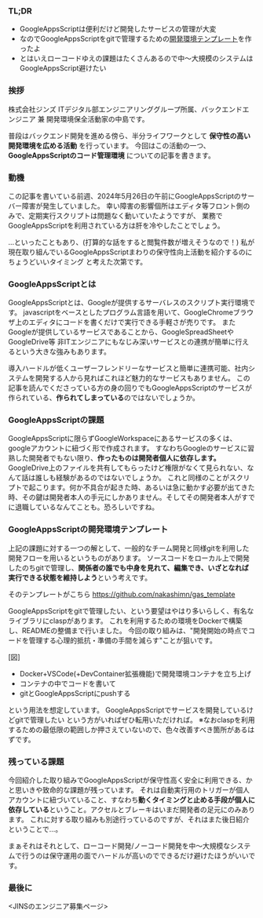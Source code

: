 ### TL;DR

- GoogleAppsScriptは便利だけど開発したサービスの管理が大変
- なのでGoogleAppsScriptをgitで管理するための[開発環境テンプレート](https://github.com/nakashimn/gas_template)を作ったよ
- とはいえローコードゆえの課題はたくさんあるので中～大規模のシステムはGoogleAppsScript避けたい

### 挨拶

株式会社ジンズ ITデジタル部エンジニアリンググループ所属、バックエンドエンジニア 兼 開発環境保全活動家の中島です。

普段はバックエンド開発を進める傍ら、半分ライフワークとして **保守性の高い開発環境を広める活動** を行っています。
今回はこの活動の一つ、 **GoogleAppsScriptのコード管理環境** についての記事を書きます。

### 動機

この記事を書いている前週、2024年5月26日の午前にGoogleAppsScriptのサーバー障害が発生していました。
幸い障害の影響個所はエディタ等フロント側のみで、定期実行スクリプトは問題なく動いていたようですが、
業務でGoogleAppsScriptを利用されている方は肝を冷やしたことでしょう。

…といったこともあり、(打算的な話をすると閲覧件数が増えそうなので！)
私が現在取り組んでいるGoogleAppsScriptまわりの保守性向上活動を紹介するのにちょうどいいタイミング と考えた次第です。

### GoogleAppsScriptとは

GoogleAppsScriptとは、Googleが提供するサーバレスのスクリプト実行環境です。
javascriptをベースとしたプログラム言語を用いて、GoogleChromeブラウザ上のエディタにコードを書くだけで実行できる手軽さが売りです。
またGoogleが提供しているサービスであることから、GoogleSpreadSheetやGoogleDrive等
非ITエンジニアにもなじみ深いサービスとの連携が簡単に行えるという大きな強みもあります。

導入ハードルが低くユーザーフレンドリーなサービスと簡単に連携可能、社内システムを開発する人から見ればこれほど魅力的なサービスもありません。
この記事を読んでくださっている方の身の回りでもGoogleAppsScriptのサービスが作られている、**作られてしまっている**のではないでしょうか。

### GoogleAppsScriptの課題

GoogleAppsScriptに限らずGoogleWorkspaceにあるサービスの多くは、googleアカウントに紐づく形で作成されます。
すなわちGoogleのサービスに習熟した開発者でもない限り、**作ったものは開発者個人に依存します。**
GoogleDrive上のファイルを共有してもらったけど権限がなくて見られない、なんて話は誰しも経験があるのではないでしょうか。
これと同様のことがスクリプトで起こります。何か不具合が起きた時、あるいは急に動かす必要が出てきた時、その鍵は開発者本人の手元にしかありません。そしてその開発者本人がすでに退職しているなんてことも。恐ろしいですね。

### GoogleAppsScriptの開発環境テンプレート

上記の課題に対する一つの解として、一般的なチーム開発と同様gitを利用した開発フローを用いるというものがあります。
ソースコードをローカル上で開発したのちgitで管理し、**関係者の誰でも中身を見れて、編集でき、いざとなれば実行できる状態を維持しよう**という考えです。

そのテンプレートがこちら
https://github.com/nakashimn/gas_template


GoogleAppsScriptをgitで管理したい、という要望はやはり多いらしく、有名なライブラリにclaspがあります。
これを利用するための環境をDockerで構築し、READMEの整備まで行いました。
今回の取り組みは、"開発開始の時点でコードを管理する心理的抵抗・準備の手間を減らす"ことが狙いです。


[図]

- Docker+VSCode(+DevContainer拡張機能)で開発環境コンテナを立ち上げ
- コンテナの中でコードを書いて
- gitとGoogleAppsScriptにpushする

という用法を想定しています。
GoogleAppsScriptでサービスを開発しているけどgitで管理したい という方がいればぜひ転用いただければ。
※なおclaspを利用するための最低限の範囲しか押さえていないので、色々改善すべき箇所があるはずです。

### 残っている課題

今回紹介した取り組みでGoogleAppsScriptが保守性高く安全に利用できる、かと思いきや致命的な課題が残っています。
それは自動実行用のトリガーが個人アカウントに紐づいていること、すなわち**動くタイミングと止める手段が個人に依存している**ということ。アクセルとブレーキはいまだ開発者の足元にのみあります。
これに対する取り組みも別途行っているのですが、それはまた後日紹介ということで…。

まぁそれはそれとして、ローコード開発/ノーコード開発を中～大規模なシステムで行うのは保守運用の面でハードルが高いのでできるだけ避けたほうがいいです。

### 最後に

<JINSのエンジニア募集ページ>

